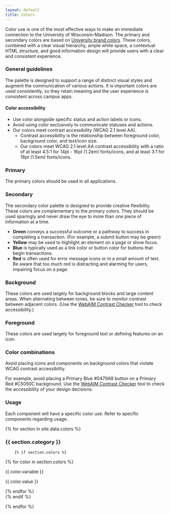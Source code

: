 ```yaml
---
layout: default
title: Colors
---
```


Color use is one of the most effective ways to make an immediate connection to 
the University of Wisconsin–Madison. The primary and secondary colors are based 
on <a href="https://brand.wisc.edu/web/colors/" target="_blank">University brand
colors</a>. These colors, combined with a clear visual hierarchy, ample white 
space, a contextual HTML structure, and good information design will provide 
users with a clear and consistent experience.

### General guidelines

The palette is designed to support a range of distinct visual styles and augment
the communication of various actions. It is important colors are used 
consistently, so they retain meaning and the user experience is consistent 
across campus apps.

#### Color accessibility

- Use color alongside specific status and action labels or icons. 
- Avoid using color exclusively to communicate statuses and actions.
- Our colors meet contrast accessibility (WCAG 2.1 level AA). 
	- Contrast accessibility is the relationship between foreground color, 
	background color, and text/icon size. 
	- Our colors meet WCAG 2.1 level AA contrast accessibility with a ratio of 
	at least 4.5:1 for 14pt - 16pt (1.2em) fonts/icons, and at least 3:1 for 
	18pt (1.5em) fonts/icons. 


### Primary

The primary colors should be used in all applications.

### Secondary

The secondary color palette is designed to provide creative flexibility. These 
colors are complementary to the primary colors. They should be used sparingly 
and never draw the eye to more than one piece of information at a time.

- **Green** conveys a successful outcome or a pathway to success in completing a
  transaction. (For example, a submit button may be green)
- **Yellow** may be used to highlight an element on a page or show focus.
- **Blue** is typically used as a link color or button color for buttons that 
  begin transactions.
- **Red** is often used for error message icons or in a small amount of text. Be
  aware that too much red is distracting and alarming for users, impairing 
  focus on a page.

### Background

These colors are used largely for background blocks and large content areas. 
When alternating between tones, be sure to monitor contrast between adjacent 
colors. (Use the <a href="https://webaim.org/resources/contrastchecker/" 
target="_blank">WebAIM Contrast Checker</a> tool to check accessibility.)

### Foreground

These colors are used largely for foreground text or defining features on an 
icon.

### Color combinations

Avoid placing icons and components on background colors that violate WCAG 
contrast accessibility.  

For example, avoid placing a Primary Blue #0479A8 button on a Primary Red 
\#C5050C background. Use the 
<a href="https://webaim.org/resources/contrastchecker/" 
target="_blank">WebAIM Contrast Checker</a> tool to check the accessibility of 
your design decisions.

### Usage

Each component will have a specific color use. Refer to specific components 
regarding usage. 















{% for section in site.data.colors %}

<section> 

<h3>{{ section.category }}</h3>

        {% if section.colors %}
<div class="uwds-card-container">
        {% for color in section.colors %}
        <div class="uwds-card-container__card">
            <div class="uwds-card-container__card__image" style="background-color: {{ color.value }}"></div>
            <div class="uwds-card-container__card__body">
                <p>{{ color.variable }}</p>
                <p>{{ color.value }}</p>  
            </div>
        </div>
    {% endfor %}
</div>
        {% endif %}
</section>

{% endfor %}
